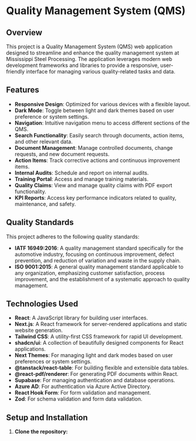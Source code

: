 # Quality Management System (QMS)

## Overview
This project is a Quality Management System (QMS) web application designed to streamline and enhance the quality management system at Mississippi Steel Processing. The application leverages modern web development frameworks and libraries to provide a responsive, user-friendly interface for managing various quality-related tasks and data.

## Features
- **Responsive Design**: Optimized for various devices with a flexible layout.
- **Dark Mode**: Toggle between light and dark themes based on user preference or system settings.
- **Navigation**: Intuitive navigation menu to access different sections of the QMS.
- **Search Functionality**: Easily search through documents, action items, and other relevant data.
- **Document Management**: Manage controlled documents, change requests, and new document requests.
- **Action Items**: Track corrective actions and continuous improvement items.
- **Internal Audits**: Schedule and report on internal audits.
- **Training Portal**: Access and manage training materials.
- **Quality Claims**: View and manage quality claims with PDF export functionality.
- **KPI Reports**: Access key performance indicators related to quality, maintenance, and safety.

## Quality Standards
This project adheres to the following quality standards:
- **IATF 16949:2016**: A quality management standard specifically for the automotive industry, focusing on continuous improvement, defect prevention, and reduction of variation and waste in the supply chain.
- **ISO 9001:2015**: A general quality management standard applicable to any organization, emphasizing customer satisfaction, process improvement, and the establishment of a systematic approach to quality management.

## Technologies Used
- **React**: A JavaScript library for building user interfaces.
- **Next.js**: A React framework for server-rendered applications and static website generation.
- **Tailwind CSS**: A utility-first CSS framework for rapid UI development.
- **shadcn/ui**: A collection of beautifully designed components for React applications.
- **Next Themes**: For managing light and dark modes based on user preferences or system settings.
- **@tanstack/react-table**: For building flexible and extensible data tables.
- **@react-pdf/renderer**: For generating PDF documents within React.
- **Supabase**: For managing authentication and database operations.
- **Azure AD**: For authentication via Azure Active Directory.
- **React Hook Form**: For form validation and management.
- **Zod**: For schema validation and form data validation.

## Setup and Installation
1. **Clone the repository:**